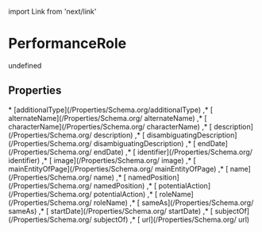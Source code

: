 import Link from 'next/link'
# PerformanceRole

undefined

## Properties

<Grid>
* [additionalType](/Properties/Schema.org/additionalType)
,* [ alternateName](/Properties/Schema.org/ alternateName)
,* [ characterName](/Properties/Schema.org/ characterName)
,* [ description](/Properties/Schema.org/ description)
,* [ disambiguatingDescription](/Properties/Schema.org/ disambiguatingDescription)
,* [ endDate](/Properties/Schema.org/ endDate)
,* [ identifier](/Properties/Schema.org/ identifier)
,* [ image](/Properties/Schema.org/ image)
,* [ mainEntityOfPage](/Properties/Schema.org/ mainEntityOfPage)
,* [ name](/Properties/Schema.org/ name)
,* [ namedPosition](/Properties/Schema.org/ namedPosition)
,* [ potentialAction](/Properties/Schema.org/ potentialAction)
,* [ roleName](/Properties/Schema.org/ roleName)
,* [ sameAs](/Properties/Schema.org/ sameAs)
,* [ startDate](/Properties/Schema.org/ startDate)
,* [ subjectOf](/Properties/Schema.org/ subjectOf)
,* [ url](/Properties/Schema.org/ url)

</Grid>

